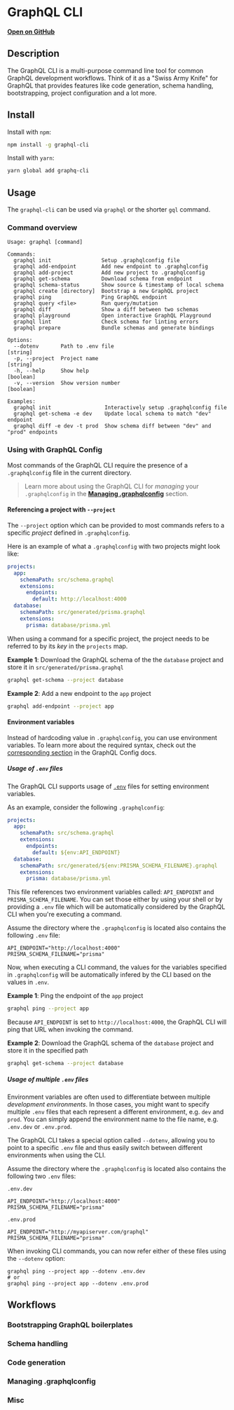# GraphQL CLI

[**Open on GitHub**](https://github.com/graphql-cli/graphql-cli)

## Description

The GraphQL CLI is a multi-purpose command line tool for common GraphQL development workflows. Think of it as a "Swiss Army Knife" for GraphQL that provides features like code generation, schema handling, bootstrapping, project configuration and a lot more.

## Install

Install with `npm`:

```bash
npm install -g graphql-cli
```

Install with `yarn`:

```bash
yarn global add graphq-cli
```

## Usage

The `graphql-cli` can be used via `graphql` or the shorter `gql` command.

### Command overview

```
Usage: graphql [command]

Commands:
  graphql init                Setup .graphqlconfig file
  graphql add-endpoint        Add new endpoint to .graphqlconfig
  graphql add-project         Add new project to .graphqlconfig
  graphql get-schema          Download schema from endpoint
  graphql schema-status       Show source & timestamp of local schema
  graphql create [directory]  Bootstrap a new GraphQL project
  graphql ping                Ping GraphQL endpoint
  graphql query <file>        Run query/mutation
  graphql diff                Show a diff between two schemas
  graphql playground          Open interactive GraphQL Playground
  graphql lint                Check schema for linting errors
  graphql prepare             Bundle schemas and generate bindings

Options:
  --dotenv       Path to .env file                                      [string]
  -p, --project  Project name                                           [string]
  -h, --help     Show help                                             [boolean]
  -v, --version  Show version number                                   [boolean]

Examples:
  graphql init                 Interactively setup .graphqlconfig file
  graphql get-schema -e dev    Update local schema to match "dev" endpoint
  graphql diff -e dev -t prod  Show schema diff between "dev" and "prod" endpoints
```

### Using with GraphQL Config

Most commands of the GraphQL CLI require the presence of a `.graphqlconfig` file in the current directory.

> Learn more about using the GraphQL CLI for _managing_ your `.graphqlconfig` in the [**Managing .graphqlconfig**](#managing-graphqlconfig) section.

#### Referencing a project with `--project`

The `--project` option which can be provided to most commands refers to a specific _project_ defined in `.graphqlconfig`.

Here is an example of what a `.graphqlconfig` with two projects might look like:

```yaml
projects:
  app:
    schemaPath: src/schema.graphql
    extensions:
      endpoints:
        default: http://localhost:4000
  database:
    schemaPath: src/generated/prisma.graphql
    extensions:
      prisma: database/prisma.yml
```

When using a command for a specific project, the project needs to be referred to by its _key_ in the `projects` map.

**Example 1**: Download the GraphQL schema of the the `database` project and store it in `src/generated/prisma.graphql`

```bash
graphql get-schema --project database
```

**Example 2**: Add a new endpoint to the `app` project

```bash
graphql add-endpoint --project app
```

#### Environment variables

Instead of hardcoding value in `.graphqlconfig`, you can use environment variables. To learn more about the required syntax, check out the [corresponding section](../GraphQL-Config/Overview.md#environment-variables) in the GraphQL Config docs.

##### Usage of `.env` files

The GraphQL CLI supports usage of [`.env`](https://github.com/motdotla/dotenv) files for setting environment variables.

As an example, consider the following `.graphqlconfig`:

```yaml
projects:
  app:
    schemaPath: src/schema.graphql
    extensions:
      endpoints:
        default: ${env:API_ENDPOINT}
  database:
    schemaPath: src/generated/${env:PRISMA_SCHEMA_FILENAME}.graphql
    extensions:
      prisma: database/prisma.yml
```

This file references two environment variables called: `API_ENDPOINT` and `PRISMA_SCHEMA_FILENAME`. You can set those either by using your shell or by providing a `.env` file which will be automatically considered by the GraphQL CLI when you're executing a command.

Assume the directory where the `.graphqlconfig` is located also contains the following `.env` file:

```
API_ENDPOINT="http://localhost:4000"
PRISMA_SCHEMA_FILENAME="prisma"
```

Now, when executing a CLI command, the values for the variables specified in `.graphqlconfig` will be automatically infered by the CLI based on the values in `.env`.

**Example 1**: Ping the endpoint of the `app` project

```bash
graphql ping --project app
```

Because `API_ENDPOINT` is set to `http://localhost:4000`, the GraphQL CLI will ping that URL when invoking the command.

**Example 2**: Download the GraphQL schema of the `database` project and store it in the specified path

```bash
graphql get-schema --project database
```

##### Usage of multiple `.env` files

Environment variables are often used to differentiate between multiple _development environments_. In those cases, you might want to specify multiple `.env` files that each represent a different environment, e.g. `dev` and `prod`. You can simply append the environment name to the file name, e.g. `.env.dev` or `.env.prod`.

The GraphQL CLI takes a special option called `--dotenv`, allowing you to point to a specific `.env` file and thus easily switch between different environments when using the CLI.

Assume the directory where the `.graphqlconfig` is located also contains the following two `.env` files:

`.env.dev`

```
API_ENDPOINT="http://localhost:4000"
PRISMA_SCHEMA_FILENAME="prisma"
```

`.env.prod`

````
API_ENDPOINT="http://myapiserver.com/graphql"
PRISMA_SCHEMA_FILENAME="prisma"
````

When invoking CLI commands, you can now refer either of these files using the `--dotenv` option:

```
graphql ping --project app --dotenv .env.dev
# or
graphql ping --project app --dotenv .env.prod
```

## Workflows

### Bootstrapping GraphQL boilerplates

### Schema handling

### Code generation

### Managing .graphqlconfig

### Misc
